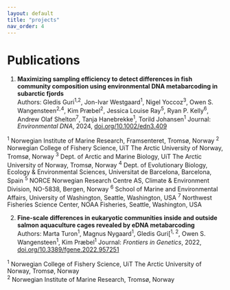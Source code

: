 ```yaml
---
layout: default
title: "projects"
nav_order: 4
---
```


# Publications

1. **Maximizing sampling efficiency to detect differences in fish community composition using environmental DNA metabarcoding in subarctic fjords**  
   Authors: Gledis Guri<sup>1,2</sup>, Jon-Ivar Westgaard<sup>1</sup>, Nigel Yoccoz<sup>3</sup>, Owen S. Wangensteen<sup>2,4</sup>, Kim Præbel<sup>2</sup>, Jessica Louise Ray<sup>5</sup>, Ryan P. Kelly<sup>6</sup>, Andrew Olaf Shelton<sup>7</sup>, Tanja Hanebrekke<sup>1</sup>, Torild Johansen<sup>1</sup>
   Journal: *Environmental DNA*, 2024, [doi.org/10.1002/edn3.409](https://onlinelibrary.wiley.com/doi/full/10.1002/edn3.409)

<sup>1</sup> Norwegian Institute of Marine Research, Framsenteret, Tromsø, Norway
<sup>2</sup> Norwegian College of Fishery Science, UiT The Arctic University of Norway, Tromsø, Norway
<sup>3</sup> Dept. of Arctic and Marine Biology, UiT The Arctic University of Norway, Tromsø, Norway
<sup>4</sup> Dept. of Evolutionary Biology, Ecology & Environmental Sciences, Universitat de Barcelona, Barcelona, Spain
<sup>5</sup> NORCE Norwegian Research Centre AS, Climate & Environment Division, NO-5838, Bergen, Norway
<sup>6</sup> School of Marine and Environmental Affairs, University of Washington, Seattle, Washington, USA
<sup>7</sup> Northwest Fisheries Science Center, NOAA Fisheries, Seattle, Washington, USA

2. **Fine-scale differences in eukaryotic communities inside and outside salmon aquaculture cages revealed by eDNA metabarcoding**  
   Authors: Marta Turon<sup>1</sup>, Magnus Nygaard<sup>1</sup>, Gledis Guri[<sup>1, 2</sup>, Owen S. Wangensteen<sup>1</sup>, Kim Præbel<sup>1</sup>
   Journal: *Frontiers in Genetics*, 2022, [doi.org/10.3389/fgene.2022.957251](https://www.frontiersin.org/journals/genetics/articles/10.3389/fgene.2022.957251/full)

<sup>1</sup> Norwegian College of Fishery Science, UiT The Arctic University of Norway, Tromsø, Norway  
<sup>2</sup> Norwegian Institute of Marine Research, Tromsø, Norway